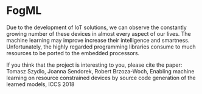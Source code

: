 # FogML

Due to the development of IoT solutions, we can observe the constantly growing number of these devices in almost every aspect of our lives. The machine learning may improve increase their intelligence and smartness. Unfortunately, the highly regarded programming libraries consume to much resources to be ported to the embedded processors.




If you think that the project is interesting to you, please cite the paper:
Tomasz Szydlo, Joanna Sendorek, Robert Brzoza-Woch, Enabling machine learning on resource constrained devices by source code generation of the learned models, ICCS 2018
